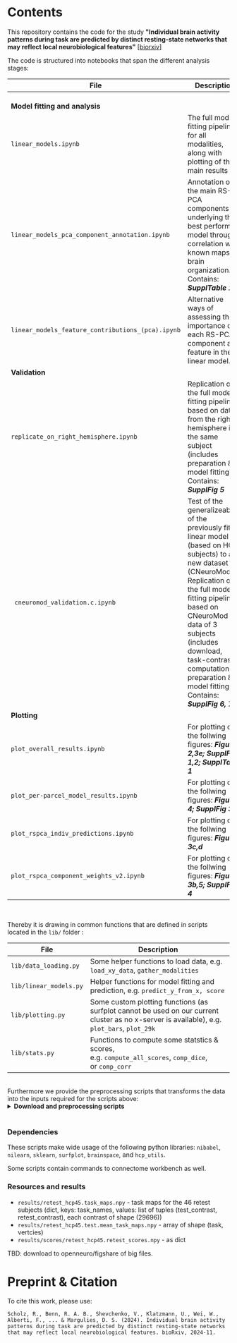 # Contents

This repository contains the code for the study **"Individual brain activity patterns during task are predicted by distinct resting-state networks that may reflect local neurobiological features"** \[[biorxiv](https://www.biorxiv.org/content/10.1101/2024.11.13.621472v1.abstract)\]

The code is structured into notebooks that span the different analysis stages:

| File            | Description                                                                                                                                  |
| ------- | -------------------------------------------------------------------------------------------------------------------------------------------- |
| <br>**Model fitting and analysis**                     |                                                                                                                                              |
| `linear_models.ipynb`                              | The full model fitting pipeline for all modalities, along with plotting of the main results                                                  |
| `linear_models_pca_component_annotation.ipynb`     | Annotation of the main RS-PCA components underlying the best performing model through correlation with known maps of brain organization. Contains: ***SupplTable 1***     |
| `linear_models_feature_contributions_(pca).ipynb`  | Alternative ways of assessing the importance of each RS-PCA component as feature in the linear model.                                        |       
| **Validation**                                     |                                                                                                                                              |     
| `replicate_on_right_hemisphere.ipynb`              | Replication of the full model fitting pipeline based on data from the right hemisphere in the same subject (includes preparation & model fitting).  Contains: ***SupplFig 5***   | 
| ` cneuromod_validation.c.ipynb`                    | Test of the generalizeability of the previously fitted linear model (based on HCP subjects) to a new dataset (CNeuroMod) + Replication of the full model fitting pipeline based on CNeuroMod data of 3 subjects  (includes download, task-contrast computation, preparation & model fitting).  Contains: ***SupplFig 6, 7*** |
| **Plotting**                                       |                                                                                                                 |
| `plot_overall_results.ipynb`                       | For plotting of the follwing figures: ***Figure 2,3e; SupplFig 1,2; SupplTable 1***                                                         | 
| `plot_per-parcel_model_results.ipynb`              | For plotting of the follwing figures: ***Figure 4; SupplFig 3***                                                                            |  
| `plot_rspca_indiv_predictions.ipynb`               | For plotting of the follwing figures: ***Figure 3c,d***                                                                                      | 
| `plot_rspca_component_weights_v2.ipynb`            | For plotting of the follwing figures: ***Figure 3b,5; SupplFig 4***                                                                          |

<br>

Thereby it is drawing in common functions that are defined in scripts located in the `lib/` folder  :

| File            | Description                                                                                                                                  |
| ------- | -------------------------------------------------------------------------------------------------------------------------------------------- |
| `lib/data_loading.py`                              | Some helper functions to load data, e.g. `load_xy_data`, `gather_modalities`                                                                                                   |
| `lib/linear_models.py`                             | Helper functions for model fitting and prediction, e.g. `predict_y_from_x, score`                                                            |
| `lib/plotting.py`                                  | Some custom plotting functions (as surfplot cannot be used on our current cluster as no x-server is available), e.g. `plot_bars`, `plot_29k` |
| `lib/stats.py`                                     | Functions to compute some statstics & scores, e.g. `compute_all_scores`, `comp_dice`, or `comp_corr`                                         |

<br>
Furthermore we provide the preprocessing scripts that transforms the data into the inputs required for the scripts above: 
<details> 
  <summary> <b>Download and preprocessing scripts</b> </summary>

| File            | Description                                                                                                                                  |
| ------- | -------------------------------------------------------------------------------------------------------------------------------------------- |
| <br>**Preparation**                                    | i.e. preprocessing nessesary for each of the predictors                                                                                      |
| `download_hcp_data.ipynb`                          | download resting brain surfaces, state runs, task maps and (freesurfer-derived) structural maps                                              | 
| `hcp_task_retest_baseline.ipynb`                   | Notebook to compute the test-retest baselines (accuracy, discriminability, vertex-wise-scores ...)                                           |
| `prepare_rs_gradients.ipynb`                       | Computation of resting-state functional connectivity components                                                                              |
| `prepare_rs_ica.ipynb`                             | Similiar process for the ICA components                                                                                                      |
| `prepare_distances.ipynb`                          | Computation of distances (vertex-to-parcels/landmarks) and PCA of the full vertex-to-vertex distance matrix                                  |
| `prepare_structural_eigenmodes.ipynb`              | Computation of the structural eigenmodes of the individual left-hemisphere cortical surfaces                                                 |
| `prepare_blueprints.ipynb`                         | This notebook loads individual blueprints (prev computed by FSL XTract) and concatenates them into a single file.                            |
| `prepare_task_maps_(pred target).ipynb`  <br>          | Concatenates task contrasts for each subject into a single file                                                                              |

</details>

<br>

### Dependencies 

These scripts make wide usage of the following python libraries: `nibabel`, `nilearn`, `sklearn`, `surfplot`, `brainspace`, and `hcp_utils`. 

Some scripts contain commands to connectome workbench as well.


### Resources and results

+ `results/retest_hcp45.task_maps.npy` - task maps for the 46 retest subjects (dict, keys: task_names, values: list of tuples (test_contrast, retest_contrast), each contrast of shape (29696))
+ `results/retest_hcp45.test.mean_task_maps.npy` - array of shape (task, vertcies)
+ `results/scores/retest_hcp45.retest_scores.npy` - as dict

TBD: download to openneuro/figshare of big files. 

# Preprint & Citation

To cite this work, please use:
```
Scholz, R., Benn, R. A. B., Shevchenko, V., Klatzmann, U., Wei, W., Alberti, F., ... & Margulies, D. S. (2024). Individual brain activity patterns during task are predicted by distinct resting-state networks that may reflect local neurobiological features. bioRxiv, 2024-11.
```
